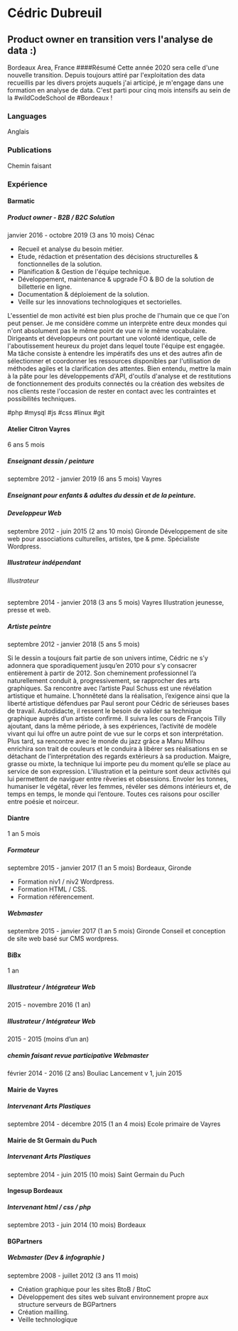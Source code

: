 Cédric Dubreuil
===============
Product owner en transition vers l'analyse de data :)
-----------------------------------------------------
Bordeaux Area, France
####Résumé
Cette année 2020 sera celle d'une nouvelle transition. Depuis toujours attiré par l'exploitation des data recueillis par les divers projets auquels j'ai articipé, je m'engage dans une formation en analyse de data.
C'est parti pour cinq mois intensifs au sein de la #wildCodeSchool de #Bordeaux !

### Languages
Anglais

### Publications
Chemin faisant

### Expérience
#### Barmatic
##### Product owner - B2B / B2C Solution
janvier 2016 - octobre 2019 (3 ans 10 mois)
Cénac
- Recueil et analyse du besoin métier.
- Etude, rédaction et présentation des décisions structurelles & fonctionnelles de la solution.
- Planification & Gestion de l'équipe technique.
- Développement, maintenance & upgrade FO & BO de la solution de billetterie en ligne.
- Documentation & déploiement de la solution.
- Veille sur les innovations technologiques et sectorielles.

L'essentiel de mon activité est bien plus proche de l'humain que ce que l'on peut penser.
Je me considère comme un interprète entre deux mondes qui n'ont absolument pas le même point de vue ni le même vocabulaire. Dirigeants et développeurs ont pourtant une volonté identique, celle de l'aboutissement heureux du projet dans lequel toute l'équipe est engagée.
Ma tâche consiste à entendre les impératifs des uns et des autres afin de sélectionner et coordonner les ressources disponibles par l'utilisation de méthodes agiles et la clarification des attentes.
Bien entendu, mettre la main à la pâte pour les développements d'API, d'outils d'analyse et de restitutions de fonctionnement des produits connectés ou la création des websites de nos clients reste l'occasion de rester en contact avec les contraintes et possibilités techniques.

#php #mysql #js #css #linux #git

#### Atelier Citron Vayres
6 ans 5 mois
##### Enseignant dessin / peinture
septembre 2012 - janvier 2019 (6 ans 5 mois)
Vayres
##### Enseignant pour enfants & adultes du dessin et de la peinture.

##### Developpeur Web
septembre 2012 - juin 2015 (2 ans 10 mois)
Gironde
Développement de site web pour associations culturelles, artistes, tpe & pme.
Spécialiste Wordpress.

##### Illustrateur indépendant
###### Illustrateur
septembre 2014 - janvier 2018 (3 ans 5 mois)
Vayres
Illustration jeunesse, presse et web.

##### Artiste peintre
septembre 2012 - janvier 2018 (5 ans 5 mois)

Si le dessin a toujours fait partie de son univers intime, Cédric ne s’y adonnera que sporadiquement jusqu’en 2010 pour s’y consacrer entièrement à partir de 2012.
Son cheminement professionnel l’a naturellement conduit à, progressivement, se rapprocher des arts graphiques.
Sa rencontre avec l’artiste Paul Schuss est une révélation artistique et humaine. L’honnêteté dans la réalisation, l’exigence ainsi que la liberté artistique défendues par Paul seront pour Cédric de sérieuses bases de travail.
Autodidacte, il ressent le besoin de valider sa technique graphique auprès d’un artiste confirmé. Il suivra les cours de François Tilly ajoutant, dans la même période, à ses expériences, l’activité de modèle vivant qui lui offre un autre
point de vue sur le corps et son interprétation.
Plus tard, sa rencontre avec le monde du jazz grâce a Manu Milhou enrichira son trait de couleurs et le conduira à libérer ses réalisations en se détachant de l’interprétation des regards extérieurs à sa production.
Maigre, grasse ou mixte, la technique lui importe peu du moment qu’elle se place au service de son expression. L’illustration et la peinture sont deux activités qui lui permettent de naviguer entre rêveries et obsessions. Envoler les tonnes, humaniser le végétal, rêver les femmes, révéler ses démons intérieurs et, de temps en temps, le monde qui l’entoure. 
Toutes ces raisons pour osciller entre poésie et noirceur.

#### Diantre
1 an 5 mois

##### Formateur
septembre 2015 - janvier 2017 (1 an 5 mois)
Bordeaux, Gironde
- Formation niv1 / niv2 Wordpress.
- Formation HTML / CSS.
- Formation référencement.

##### Webmaster
septembre 2015 - janvier 2017 (1 an 5 mois)
Gironde
Conseil et conception de site web basé sur CMS wordpress.

#### BiBx
1 an
##### Illustrateur / Intégrateur Web
2015 - novembre 2016 (1 an)
##### Illustrateur / Intégrateur Web
2015 - 2015 (moins d’un an)
##### chemin faisant revue participative Webmaster
février 2014 - 2016 (2 ans)
Bouliac
Lancement v 1, juin 2015
#### Mairie de Vayres
##### Intervenant Arts Plastiques
septembre 2014 - décembre 2015 (1 an 4 mois)
Ecole primaire de Vayres
#### Mairie de St Germain du Puch
##### Intervenant Arts Plastiques
septembre 2014 - juin 2015 (10 mois)
Saint Germain du Puch
#### Ingesup Bordeaux
##### Intervenant html / css / php
septembre 2013 - juin 2014 (10 mois)
Bordeaux
#### BGPartners
##### Webmaster (Dev & infographie )
septembre 2008 - juillet 2012 (3 ans 11 mois)
- Création graphique pour les sites BtoB / BtoC
- Développement des sites web suivant environnement propre aux structure serveurs de BGPartners
- Création mailling.
- Veille technologique
